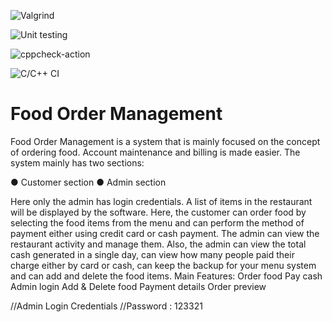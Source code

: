 
![Valgrind](https://github.com/stepin104261/FOM/workflows/Valgrind/badge.svg)

![Unit testing](https://github.com/stepin104261/FOM/workflows/Unit%20testing/badge.svg)

![cppcheck-action](https://github.com/stepin104261/FOM/workflows/cppcheck-action/badge.svg)

![C/C++ CI](https://github.com/stepin104261/FOM/workflows/C/C++%20CI/badge.svg)

# Food Order Management

Food Order Management is a system that is mainly focused on the concept of ordering food. Account maintenance and billing is made easier. The system mainly has two sections: 

● Customer section 
● Admin section 

Here only the admin has login credentials. A list of items in the restaurant will be displayed by the software. Here, the customer can order food by selecting the food items from the menu and can perform the method of payment either using credit card or cash payment. The admin can view the restaurant activity and manage them. Also, the admin can view the total cash generated in a single day, can view how many people paid their charge either by card or cash, can keep the backup for your menu system and can add and delete the food items. Main Features:
Order food
Pay cash
Admin login
Add & Delete food
Payment details
Order preview

//Admin Login Credentials
//Password : 123321
